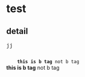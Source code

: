 # test
## detail
<pre>jj</pre>
<code>
    <b>this is b tag</b> not b tag
</code>   
<b>this is b tag</b> not b tag